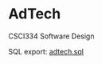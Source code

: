 # AdTech
CSCI334 Software Design

SQL export: [adtech.sql](https://github.com/sooyongjie/adtech/blob/main/adtech.sql)
